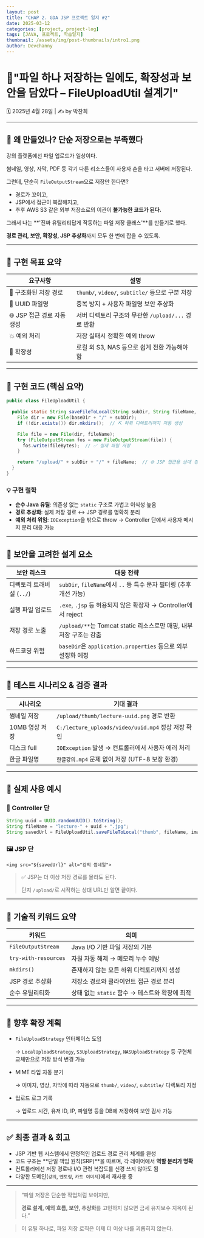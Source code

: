 ```yaml
---
layout: post
title: "CHAP 2. GDA JSP 프로젝트 일지 #2"
date: 2025-03-12
categories: [project, project-log]
tags: [JAVA, 프로젝트, 학습일지]
thumbnail: /assets/img/post-thumbnails/intro1.png
author: Devchanny
---
```


# 📌"파일 하나 저장하는 일에도, 확장성과 보안을 담았다 – FileUploadUtil 설계기"

🗓 2025년 4월 28일 | ✍️ by 박찬희

---

## 🧭 왜 만들었나? 단순 저장으로는 부족했다

강의 플랫폼에선 파일 업로드가 일상이다.

썸네일, 영상, 자막, PDF 등 각기 다른 리소스들이 사용자 손을 타고 서버에 저장된다.

그런데, 단순히 `FileOutputStream`으로 저장만 한다면?

- 경로가 꼬이고,
- JSP에서 접근이 복잡해지고,
- 추후 AWS S3 같은 외부 저장소로의 이관이 **불가능한 코드가 된다.**

그래서 나는 **'진짜 유틸리티답게 작동하는 파일 저장 클래스'**를 만들기로 했다.

**경로 관리, 보안, 확장성, JSP 추상화**까지 모두 한 번에 잡을 수 있도록.

---

## 🎯 구현 목표 요약

| 요구사항 | 설명 |
| --- | --- |
| 📁 구조화된 저장 경로 | `thumb/`, `video/`, `subtitle/` 등으로 구분 저장 |
| 🔑 UUID 파일명 | 중복 방지 + 사용자 파일명 보안 추상화 |
| 🌐 JSP 접근 경로 자동 생성 | 서버 디렉토리 구조와 무관한 `/upload/...` 경로 반환 |
| 💥 예외 처리 | 저장 실패시 정확한 예외 throw |
| 🔧 확장성 | 로컬 외 S3, NAS 등으로 쉽게 전환 가능해야 함 |

---

## 🧩 구현 코드 (핵심 요약)

```java
public class FileUploadUtil {

  public static String saveFileToLocal(String subDir, String fileName, byte[] fileBytes, String baseDir) throws IOException {
    File dir = new File(baseDir + "/" + subDir);
    if (!dir.exists()) dir.mkdirs();  // ⛏ 하위 디렉토리까지 자동 생성

    File file = new File(dir, fileName);
    try (FileOutputStream fos = new FileOutputStream(file)) {
      fos.write(fileBytes);  // ✅ 실제 파일 저장
    }

    return "/upload/" + subDir + "/" + fileName;  // 🌐 JSP 접근용 상대 경로 반환
  }
}
```

### 💡 구현 철학

- **순수 Java 유틸**: 의존성 없는 `static` 구조로 가볍고 이식성 높음
- **경로 추상화**: 실제 저장 경로 ↔ JSP 경로를 명확히 분리
- **예외 처리 위임**: `IOException`을 밖으로 throw → Controller 단에서 사용자 메시지 분리 대응 가능

---

## 🔐 보안을 고려한 설계 요소

| 보안 리스크 | 대응 전략 |
| --- | --- |
| 디렉토리 트래버설 (`../`) | `subDir`, `fileName`에서 `..` 등 특수 문자 필터링 (추후 개선 가능) |
| 실행 파일 업로드 | `.exe`, `.jsp` 등 허용되지 않은 확장자 → Controller에서 reject |
| 저장 경로 노출 | `/upload/**`는 Tomcat static 리소스로만 매핑, 내부 저장 구조는 감춤 |
| 하드코딩 위험 | `baseDir`은 `application.properties` 등으로 외부 설정화 예정 |

---

## 🧪 테스트 시나리오 & 검증 결과

| 시나리오 | 기대 결과 |
| --- | --- |
| 썸네일 저장 | `/upload/thumb/lecture-uuid.png` 경로 반환 |
| 10MB 영상 저장 | `C:/lecture_uploads/video/uuid.mp4` 정상 저장 확인 |
| 디스크 full | `IOException` 발생 → 컨트롤러에서 사용자 에러 처리 |
| 한글 파일명 | `한글강의.mp4` 문제 없이 저장 (UTF-8 보장 환경) |

---

## 🧱 실제 사용 예시

### 💼 Controller 단

```java
String uuid = UUID.randomUUID().toString();
String fileName = "lecture-" + uuid + ".jpg";
String savedUrl = FileUploadUtil.saveFileToLocal("thumb", fileName, imageBytes, BASE_DIR);
```

### 🖼 JSP 단

```
<img src="${savedUrl}" alt="강의 썸네일">
```

> ✅ JSP는 더 이상 저장 경로를 몰라도 된다.
> 
> 
> 단지 `/upload/`로 시작하는 상대 URL만 알면 끝이다.
> 

---

## 🧠 기술적 키워드 요약

| 키워드 | 의미 |
| --- | --- |
| `FileOutputStream` | Java I/O 기반 파일 저장의 기본 |
| `try-with-resources` | 자원 자동 해제 → 메모리 누수 예방 |
| `mkdirs()` | 존재하지 않는 모든 하위 디렉토리까지 생성 |
| JSP 경로 추상화 | 저장소 경로와 클라이언트 접근 경로 분리 |
| 순수 유틸리티화 | 상태 없는 `static` 함수 → 테스트와 확장에 최적 |

---

## 🌱 향후 확장 계획

- `FileUploadStrategy` 인터페이스 도입
    
    → `LocalUploadStrategy`, `S3UploadStrategy`, `NASUploadStrategy` 등 구현체 교체만으로 저장 방식 변경 가능
    
- MIME 타입 자동 분기
    
    → 이미지, 영상, 자막에 따라 자동으로 `thumb/`, `video/`, `subtitle/` 디렉토리 지정
    
- 업로드 로그 기록
    
    → 업로드 시간, 유저 ID, IP, 파일명 등을 DB에 저장하여 보안 감사 가능
    

---

## ✅ 최종 결과 & 회고

- JSP 기반 웹 시스템에서 안정적인 업로드 경로 관리 체계를 완성
- 코드 구조는 **단일 책임 원칙(SRP)**을 따르며, 각 레이어에서 **역할 분리가 명확**
- 컨트롤러에선 저장 경로나 I/O 관련 복잡도를 신경 쓰지 않아도 됨
- 다양한 도메인(`강의`, `멘토링`, `카트 이미지`)에서 재사용 중

---

> “파일 저장은 단순한 작업처럼 보이지만,
> 
> 
> **경로 설계, 예외 흐름, 보안, 추상화**를 고민하지 않으면 금세 유지보수 지옥이 된다.”
> 

> 이 유틸 하나로, 파일 저장 로직은 이제 더 이상 나를 괴롭히지 않는다.
>
